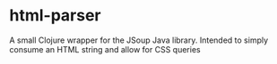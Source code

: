 # html-parser
A small Clojure wrapper for the JSoup Java library. Intended to simply consume an HTML string and allow for CSS queries
